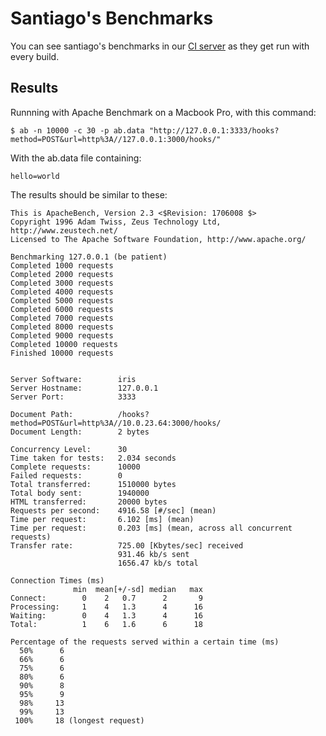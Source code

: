 Santiago's Benchmarks
=====================

You can see santiago's benchmarks in our [CI server](https://travis-ci.org/topfreegames/santiago/) as they get run with every build.

## Results

Runnning with Apache Benchmark on a Macbook Pro, with this command:

    $ ab -n 10000 -c 30 -p ab.data "http://127.0.0.1:3333/hooks?method=POST&url=http%3A//127.0.0.1:3000/hooks/"

With the ab.data file containing:

    hello=world

The results should be similar to these:

```
This is ApacheBench, Version 2.3 <$Revision: 1706008 $>
Copyright 1996 Adam Twiss, Zeus Technology Ltd, http://www.zeustech.net/
Licensed to The Apache Software Foundation, http://www.apache.org/

Benchmarking 127.0.0.1 (be patient)
Completed 1000 requests
Completed 2000 requests
Completed 3000 requests
Completed 4000 requests
Completed 5000 requests
Completed 6000 requests
Completed 7000 requests
Completed 8000 requests
Completed 9000 requests
Completed 10000 requests
Finished 10000 requests


Server Software:        iris
Server Hostname:        127.0.0.1
Server Port:            3333

Document Path:          /hooks?method=POST&url=http%3A//10.0.23.64:3000/hooks/
Document Length:        2 bytes

Concurrency Level:      30
Time taken for tests:   2.034 seconds
Complete requests:      10000
Failed requests:        0
Total transferred:      1510000 bytes
Total body sent:        1940000
HTML transferred:       20000 bytes
Requests per second:    4916.58 [#/sec] (mean)
Time per request:       6.102 [ms] (mean)
Time per request:       0.203 [ms] (mean, across all concurrent requests)
Transfer rate:          725.00 [Kbytes/sec] received
                        931.46 kb/s sent
                        1656.47 kb/s total

Connection Times (ms)
              min  mean[+/-sd] median   max
Connect:        0    2   0.7      2       9
Processing:     1    4   1.3      4      16
Waiting:        0    4   1.3      4      16
Total:          1    6   1.6      6      18

Percentage of the requests served within a certain time (ms)
  50%      6
  66%      6
  75%      6
  80%      6
  90%      8
  95%      9
  98%     13
  99%     13
 100%     18 (longest request)
```
